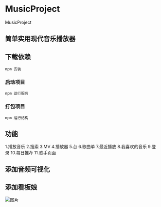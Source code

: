 # MusicProject
MusicProject

## 简单实用现代音乐播放器
## 下载依赖
```
npm 安装
```
### 启动项目
```
npm 运行服务
```
### 打包项目
```
npm 运行结构
```
## 功能
1.播放音乐
2.搜索
3.MV
4.播放器
5.台
6.歌曲单
7.最近播放
8.我喜欢的音乐
9.登录
10.每日推荐
11.歌手页面
## 添加音频可视化

## 添加看板娘

![图片](https://user-images.githubusercontent.com/118042668/211133178-6dea3d03-f4db-4f0a-b5c3-2795677b2ece.png)
